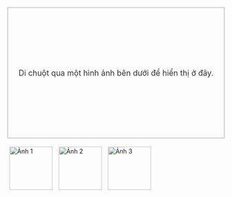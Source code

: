 <!DOCTYPE html>
<html lang="vi">
<head>
  <meta charset="UTF-8">
  <title>Image Preview</title>
  <style>
    #image {
      background-image: url("");
      background-size: cover;
      height: 300px;
      width: 500px;
      border: 2px solid #ccc;
      display: flex;
      align-items: center;
      justify-content: center;
      font-size: 18px;
      color: #333;
    }
    .preview {
      width: 100px;
      margin: 5px;
      cursor: pointer;
    }
  </style>
</head>
<body>

  <div id="image">
    Di chuột qua một hình ảnh bên dưới để hiển thị ở đây.
  </div>

  <img class="preview" alt="Ảnh 1" src="https://hoanghamobile.com/tin-tuc/wp-content/uploads/2024/04/anh-cuoi-34.jpg" 
       onmouseover="update(this)" onmouseout="unDo()">
  <img class="preview" alt="Ảnh 2" src="https://image.dienthoaivui.com.vn/x,webp,q90/https://dashboard.dienthoaivui.com.vn/uploads/dashboard/editor_upload/anh-meme-7.jpg"
       onmouseover="update(this)" onmouseout="unDo()">
  <img class="preview" alt="Ảnh 3" src="https://jbagy.me/wp-content/uploads/2025/04/Hinh-meme-meo-cuoi-deu-1.jpg" 
       onmouseover="update(this)" onmouseout="unDo()">

  <script src="script.js"></script>
</body>
</html>
